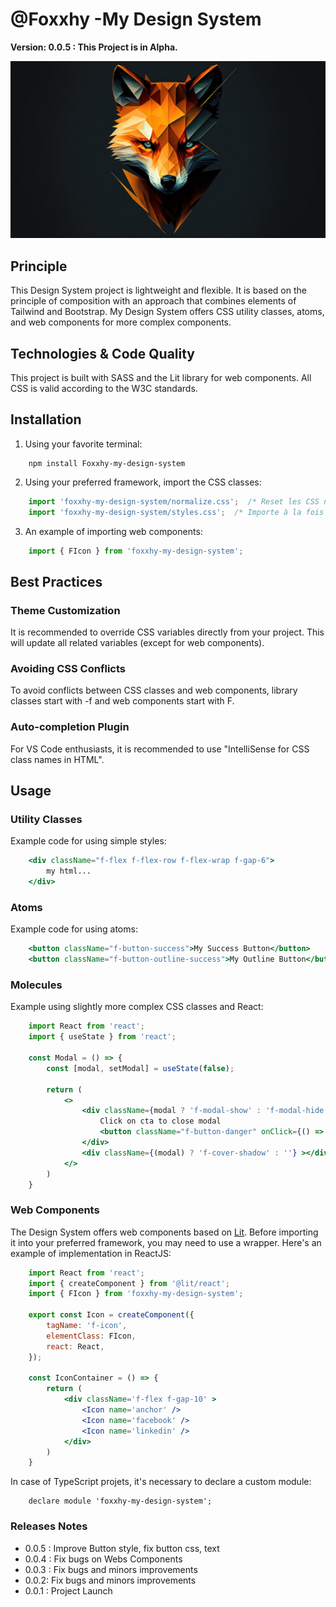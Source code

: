 #  @Foxxhy -My Design System
__Version: 0.0.5 : This Project is in Alpha.__

![image](doc/background.jpg)

## Principle

This Design System project is lightweight and flexible. It is based on the principle of composition with an approach that combines elements of Tailwind and Bootstrap. My Design System offers CSS utility classes, atoms, and web components for more complex components.

## Technologies & Code Quality

This project is built with SASS and the Lit library for web components. All CSS is valid according to the W3C standards.

## Installation

1) Using your favorite terminal:

```
    npm install Foxxhy-my-design-system
```

2) Using your preferred framework, import the CSS classes:
```jsx
    import 'foxxhy-my-design-system/normalize.css';  /* Reset les CSS natif */
    import 'foxxhy-my-design-system/styles.css';  /* Importe à la fois le thème et les classes CSS */
```

3) An example of importing web components:
```jsx
    import { FIcon } from 'foxxhy-my-design-system';
```

## Best Practices

### Theme Customization
It is recommended to override CSS variables directly from your project. This will update all related variables (except for web components).

### Avoiding CSS Conflicts
To avoid conflicts between CSS classes and web components, library classes start with -f and web components start with F.

### Auto-completion Plugin
For VS Code enthusiasts, it is recommended to use "IntelliSense for CSS class names in HTML".

## Usage

### Utility Classes

Example code for using simple styles:

```jsx
    <div className="f-flex f-flex-row f-flex-wrap f-gap-6">
        my html...
    </div>
```

### Atoms

Example code for using atoms:

```jsx
    <button className="f-button-success">My Success Button</button>
    <button className="f-button-outline-success">My Outline Button</button>
```

### Molecules

Example using slightly more complex CSS classes and React:

```jsx
    import React from 'react';
    import { useState } from 'react';

    const Modal = () => {
        const [modal, setModal] = useState(false);

        return (
            <>
                <div className={modal ? 'f-modal-show' : 'f-modal-hide'} >
                    Click on cta to close modal
                    <button className="f-button-danger" onClick={() => setModal(false)} >fermer</button>
                </div>
                <div className={(modal) ? 'f-cover-shadow' : ''} ></div>
            </>
        )
    }
```

### Web Components

The Design System offers web components based on [Lit](https://lit.dev/). Before importing it into your preferred framework, you may need to use a wrapper. Here's an example of implementation in ReactJS:

```jsx
    import React from 'react';
    import { createComponent } from '@lit/react';
    import { FIcon } from 'foxxhy-my-design-system';

    export const Icon = createComponent({
        tagName: 'f-icon',
        elementClass: FIcon,
        react: React,
    });

    const IconContainer = () => {
        return (
            <div className='f-flex f-gap-10' >
                <Icon name='anchor' />
                <Icon name='facebook' />
                <Icon name='linkedin' />
            </div>
        )
    }
```

In case of TypeScript projets, it's necessary to declare a custom module:

```tsx
    declare module 'foxxhy-my-design-system';
```

### Releases Notes
- 0.0.5 : Improve Button style, fix button css, text
- 0.0.4 : Fix bugs on Webs Components
- 0.0.3 : Fix bugs and minors improvements
- 0.0.2: Fix bugs and minors improvements
- 0.0.1 : Project Launch